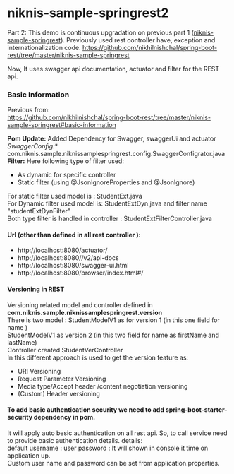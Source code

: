 # niknis-sample-springrest2
Part 2: This demo is continuous upgradation on previous part 1 ([niknis-sample-springrest](https://github.com/nikhilnishchal/spring-boot-rest/tree/master/niknis-sample-springrest)).
Previously used rest controller have, exception and internationalization code.
https://github.com/nikhilnishchal/spring-boot-rest/tree/master/niknis-sample-springrest

Now, It uses swagger api documentation, actuator and filter for the REST api.


### Basic Information
Previous from: <br/>
https://github.com/nikhilnishchal/spring-boot-rest/tree/master/niknis-sample-springrest#basic-information<br/>


**Pom Update:** Added Dependency for Swagger, swaggerUi and actuator<br/>
*SwaggerConfig:** com.niknis.sample.niknissamplespringrest.config.SwaggerConfigrator.java<br/>
**Filter:** Here following type of filter used:<br/>
* As dynamic for specific controller <br/>
* Static filter (using @JsonIgnoreProperties and @JsonIgnore)<br/>

For static filter used model is :  StudentExt.java<br/>
For Dynamic filter used model is:  StudentExtDyn.java and filter name "studentExtDynFilter"<br/>
Both type filter is handled in controller : StudentExtFilterController.java

#### Url (other than defined in all rest controller ):
* http://localhost:8080/actuator/
* http://localhost:8080//v2/api-docs
* http://localhost:8080/swagger-ui.html
* http://localhost:8080/browser/index.html#/


#### Versioning in REST
Versioning related model and controller defined in **com.niknis.sample.niknissamplespringrest.version**
<br/>
There is two model : StudentModelV1 as for version 1 (in this one field for name )<br/>
StudentModelV1 as version 2 (in this two field for name as firstName and lastName)<br/>
Controller created StudentVerController<br/>
In this different approach is used to get the version feature as:<br/>
* URI Versioning
* Request Parameter Versioning
* Media type/Accept header /content negotiation versioning
* (Custom) Header versioning

#### To add basic authentication security we need to add spring-boot-starter-security dependency in pom.
It will apply auto besic authentication on all rest api. So, to call service need to provide basic authentication details. details:<br/>
default username : user
password : It will shown in console it time on application up.<br/>
Custom user name and password can be set from application.properties.<br/>




